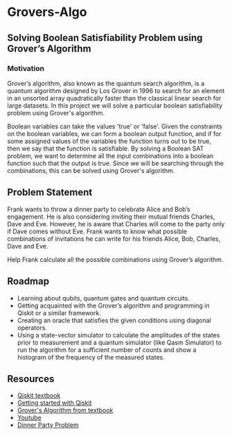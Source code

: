 # Grovers-Algo

## Solving Boolean Satisfiability Problem using Grover’s Algorithm
### Motivation
   Grover’s algorithm, also known as the quantum search algorithm, is a quantum algorithm designed by Los Grover in 1996 to search for an element in an unsorted array quadratically faster than the classical linear search for large datasets. In this project we will solve a particular boolean satisfiability problem using Grover's algorithm.

Boolean variables can take the values 'true' or 'false'. Given the constraints on the boolean variables, we can form a boolean output function, and if for some assigned values of the variables the function turns out to be true, then we say that the function is satisfiable. By solving a Boolean SAT problem, we want to determine all the input combinations into a boolean function such that the output is true. Since we will be searching through the combinations, this can be solved using Grover's algorithm.

## Problem Statement
  Frank wants to throw a dinner party to celebrate Alice and Bob’s engagement. He is also considering inviting their mutual friends Charles, Dave and Eve. However, he is aware that Charles will come to the party only if Dave comes without Eve. Frank wants to know what possible combinations of invitations he can write for his friends Alice, Bob, Charles, Dave and Eve.

Help Frank calculate all the possible combinations using Grover’s algorithm.

## Roadmap
- Learning about qubits, quantum gates and quantum circuits.
- Getting acquainted with the Grover’s algorithm and programming in Qiskit or a similar framework.
- Creating an oracle that satisfies the given conditions using diagonal operators.
- Using a state-vector simulator to calculate the amplitudes of the states prior to measurement and a quantum simulator (like Qasm Simulator) to run the algorithm for a sufficient number of counts and show a histogram of the frequency of the measured states.
 

## Resources
- [Qiskit textbook](https://qiskit.org/textbook/ch-states/introduction.html)
- [Getting started with Qiskit](https://qiskit.org/documentation/tutorials/circuits/1_getting_started_with_qiskit.html)
- [Grover's Algorithm from textbook](https://qiskit.org/textbook/ch-algorithms/grover.html)
- [Youtube](https://www.youtube.com/watch?v=0RPFWZj7Jm0)
- [Dinner Party Problem](https://www.youtube.com/watch?v=ePr2MgQkqL0)
